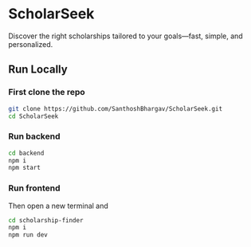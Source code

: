 # ScholarSeek

Discover the right scholarships tailored to your goals—fast, simple, and personalized.

## Run Locally
### First clone the repo
```bash
git clone https://github.com/SanthoshBhargav/ScholarSeek.git
cd ScholarSeek
```

### Run backend
```bash
cd backend
npm i 
npm start
```
### Run frontend
Then open a new terminal and
```bash
cd scholarship-finder
npm i
npm run dev
````

